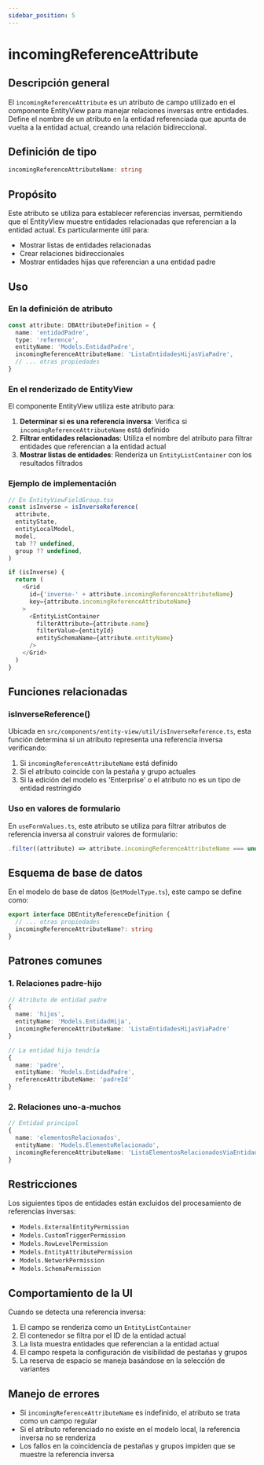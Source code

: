 ```yaml
---
sidebar_position: 5
---
```


# incomingReferenceAttribute

## Descripción general

El `incomingReferenceAttribute` es un atributo de campo utilizado en el componente EntityView para manejar relaciones inversas entre entidades. Define el nombre de un atributo en la entidad referenciada que apunta de vuelta a la entidad actual, creando una relación bidireccional.

## Definición de tipo

```typescript
incomingReferenceAttributeName: string
```

## Propósito

Este atributo se utiliza para establecer referencias inversas, permitiendo que el EntityView muestre entidades relacionadas que referencian a la entidad actual. Es particularmente útil para:

- Mostrar listas de entidades relacionadas
- Crear relaciones bidireccionales
- Mostrar entidades hijas que referencian a una entidad padre

## Uso

### En la definición de atributo

```typescript
const attribute: DBAttributeDefinition = {
  name: 'entidadPadre',
  type: 'reference',
  entityName: 'Models.EntidadPadre',
  incomingReferenceAttributeName: 'ListaEntidadesHijasViaPadre',
  // ... otras propiedades
}
```

### En el renderizado de EntityView

El componente EntityView utiliza este atributo para:

1. **Determinar si es una referencia inversa**: Verifica si `incomingReferenceAttributeName` está definido
2. **Filtrar entidades relacionadas**: Utiliza el nombre del atributo para filtrar entidades que referencian a la entidad actual
3. **Mostrar listas de entidades**: Renderiza un `EntityListContainer` con los resultados filtrados

### Ejemplo de implementación

```typescript
// En EntityViewFieldGroup.tsx
const isInverse = isInverseReference(
  attribute,
  entityState,
  entityLocalModel,
  model,
  tab ?? undefined,
  group ?? undefined,
)

if (isInverse) {
  return (
    <Grid
      id={'inverse-' + attribute.incomingReferenceAttributeName}
      key={attribute.incomingReferenceAttributeName}
    >
      <EntityListContainer
        filterAttribute={attribute.name}
        filterValue={entityId}
        entitySchemaName={attribute.entityName}
      />
    </Grid>
  )
}
```

## Funciones relacionadas

### isInverseReference()

Ubicada en `src/components/entity-view/util/isInverseReference.ts`, esta función determina si un atributo representa una referencia inversa verificando:

1. Si `incomingReferenceAttributeName` está definido
2. Si el atributo coincide con la pestaña y grupo actuales
3. Si la edición del modelo es 'Enterprise' o el atributo no es un tipo de entidad restringido

### Uso en valores de formulario

En `useFormValues.ts`, este atributo se utiliza para filtrar atributos de referencia inversa al construir valores de formulario:

```typescript
.filter((attribute) => attribute.incomingReferenceAttributeName === undefined)
```

## Esquema de base de datos

En el modelo de base de datos (`GetModelType.ts`), este campo se define como:

```typescript
export interface DBEntityReferenceDefinition {
  // ... otras propiedades
  incomingReferenceAttributeName?: string
}
```

## Patrones comunes

### 1. Relaciones padre-hijo

```typescript
// Atributo de entidad padre
{
  name: 'hijos',
  entityName: 'Models.EntidadHija',
  incomingReferenceAttributeName: 'ListaEntidadesHijasViaPadre'
}

// La entidad hija tendría
{
  name: 'padre',
  entityName: 'Models.EntidadPadre',
  referenceAttributeName: 'padreId'
}
```

### 2. Relaciones uno-a-muchos

```typescript
// Entidad principal
{
  name: 'elementosRelacionados',
  entityName: 'Models.ElementoRelacionado',
  incomingReferenceAttributeName: 'ListaElementosRelacionadosViaEntidadPrincipal'
}
```

## Restricciones

Los siguientes tipos de entidades están excluidos del procesamiento de referencias inversas:

- `Models.ExternalEntityPermission`
- `Models.CustomTriggerPermission`
- `Models.RowLevelPermission`
- `Models.EntityAttributePermission`
- `Models.NetworkPermission`
- `Models.SchemaPermission`

## Comportamiento de la UI

Cuando se detecta una referencia inversa:

1. El campo se renderiza como un `EntityListContainer`
2. El contenedor se filtra por el ID de la entidad actual
3. La lista muestra entidades que referencian a la entidad actual
4. El campo respeta la configuración de visibilidad de pestañas y grupos
5. La reserva de espacio se maneja basándose en la selección de variantes

## Manejo de errores

- Si `incomingReferenceAttributeName` es indefinido, el atributo se trata como un campo regular
- Si el atributo referenciado no existe en el modelo local, la referencia inversa no se renderiza
- Los fallos en la coincidencia de pestañas y grupos impiden que se muestre la referencia inversa 